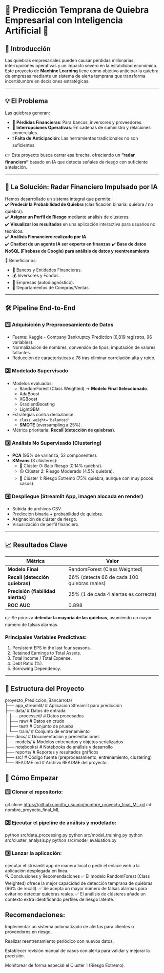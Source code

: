 # 💸 Predicción Temprana de Quiebra Empresarial con Inteligencia Artificial 🚀

## 📌 Introducción

Las quiebras empresariales pueden causar pérdidas millonarias, interrupciones operativas y un impacto severo en la estabilidad económica. Este proyecto de **Machine Learning** tiene como objetivo anticipar la quiebra de empresas mediante un sistema de alerta temprana que transforma incertidumbre en decisiones estratégicas.

---

## 💡 El Problema

Las quiebras generan:
- 💸 **Pérdidas Financieras**: Para bancos, inversores y proveedores.
- 🔗 **Interrupciones Operativas**: En cadenas de suministro y relaciones comerciales.
- ❗ **Falta de Anticipación**: Las herramientas tradicionales no son suficientes.

👉 Este proyecto busca cerrar esa brecha, ofreciendo un **“radar financiero”** basado en IA que detecta señales de riesgo con suficiente antelación.

---

## 🎯 La Solución: Radar Financiero Impulsado por IA

Hemos desarrollado un sistema integral que permite:                                                                                                                                                                 
✔️ **Predecir la Probabilidad de Quiebra** (clasificación binaria: quiebra / no quiebra).  
✔️ **Asignar un Perfil de Riesgo** mediante análisis de clústeres.  
✔️ **Visualizar los resultados** en una aplicación interactiva para usuarios no técnicos.                                                                                                                           
✔️ **Análisis Finnanciero realizado por IA**                                                                                                                                                                        
✔️ **Chatbot de un agente IA ser experto en finanzas**                                                                                                                                                              ✔️ **Base de datos NoSQL (Firebase de Google) para análisis de datos y reentrenamiento**                                                                                                                            

👥 Beneficiarios:
- 🏦 Bancos y Entidades Financieras.
- 💰 Inversores y Fondos.
- 🏢 Empresas (autodiagnóstico).
- 🤝 Departamentos de Compras/Ventas.

---

## 🛠️ Pipeline End-to-End

### 1️⃣ Adquisición y Preprocesamiento de Datos
- Fuente: Kaggle - Company Bankruptcy Prediction (6,819 registros, 96 variables).
- Normalización de nombres, conversión de tipos, imputación de valores faltantes.
- Reducción de características a 78 tras eliminar correlación alta y ruido.

### 2️⃣ Modelado Supervisado
- Modelos evaluados:
  - RandomForest (Class Weighted) → **Modelo Final Seleccionado**.
  - AdaBoost
  - XGBoost
  - GradientBoosting
  - LightGBM
- Estrategias contra desbalance:
  - `class_weight='balanced'`
  - **SMOTE** (oversampling a 25%).
- Métrica prioritaria: **Recall (detección de quiebras)**.

### 3️⃣ Análisis No Supervisado (Clustering)
- **PCA** (95% de varianza, 52 componentes).
- **KMeans** (3 clústeres):
  - 🔵 Clúster 0: Bajo Riesgo (0.14% quiebra).
  - 🟡 Clúster 2: Riesgo Moderado (4.5% quiebra).
  - 🔴 Clúster 1: Riesgo Extremo (75% quiebra, aunque con muy pocos casos).

### 4️⃣ Despliegue (Streamlit App, imagen alocada en render)
- Subida de archivos CSV.
- Predicción binaria + probabilidad de quiebra.
- Asignación de clúster de riesgo.
- Visualización de perfil financiero.

---

## 📈 Resultados Clave

| Métrica                      | Valor     |
|------------------------------|-----------|
| **Modelo Final**              | RandomForest (Class Weighted) |
| **Recall (detección quiebras)** | 66% (detecta 66 de cada 100 quiebras reales) |
| **Precisión (fiabilidad alertas)** | 25% (1 de cada 4 alertas es correcta) |
| **ROC AUC**                   | 0.898     |

👉 Se prioriza **detectar la mayoría de las quiebras**, asumiendo un mayor número de falsas alarmas.

### Principales Variables Predictivas:
1. Persistent EPS in the last four seasons.
2. Retained Earnings to Total Assets.
3. Total Income / Total Expense.
4. Debt Ratio (%).
5. Borrowing Dependency.

---

## 📂 Estructura del Proyecto
proyecto_Prediccion_Bancarrota/            
├── app_streamlit/           # Aplicación Streamlit para predicción                              
├── data/                    # Datos de entrada                    
│   ├── processed/           # Datos procesados              
│   ├── raw/                 # Datos en crudo                
│   ├── test/                # Conjunto de prueba                  
│   └── train/               # Conjunto de entrenamiento                  
├── docs/                    # Documentación y presentaciones        
├── models/                  # Modelos entrenados y objetos serializados        
├── notebooks/               # Notebooks de análisis y desarrollo          
├── reports/                 # Reportes y resultados gráficos                                    
├── src/                     # Código fuente (preprocesamiento, entrenamiento, clustering)  
└── README.md                # Archivo README del proyecto              



## 🚀 Cómo Empezar
### 1️⃣ Clonar el repositorio:


git clone https://github.com/tu_usuario/nombre_proyecto_final_ML.git
cd nombre_proyecto_final_ML

### 2️⃣ Ejecutar el pipeline de análisis y modelado:


python src/data_processing.py
python src/model_training.py
python src/cluster_analysis.py
python src/model_evaluation.py

### 3️⃣ Lanzar la aplicación:


ejecutar el streamlit app de manera local o pedir el enlace web a la aplicación desplegada en línea.                                                                                                                
🔍 Conclusiones y Recomendaciones
✅ El modelo RandomForest (Class Weighted) ofrece la mejor capacidad de detección temprana de quiebras (66% de recall).
✅ Se acepta un mayor número de falsas alarmas para evitar no detectar quiebras reales.
✅ El análisis de clústeres añade un contexto extra identificando perfiles de riesgo latente.

## Recomendaciones:
Implementar un sistema automatizado de alertas para clientes o proveedores en riesgo.

Realizar reentrenamiento periódico con nuevos datos.

Establecer revisión manual de casos con alerta para validar y mejorar la precisión.

Monitorear de forma especial el Clúster 1 (Riesgo Extremo).


